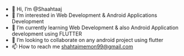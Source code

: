- 👋 Hi, I’m @Shaahtaaj
- 👀 I’m interested in Web Development & Android Applications Development
- 🌱 I’m currently learning Web Development & also Android Application development using FLUTTER
- 💞️ I’m looking to collaborate on any android project using flutter
- 📫 How to reach me shahtajmemon99@gmail.com

<!---
Shaahtaaj/Shaahtaaj is a ✨ special ✨ repository because its `README.md` (this file) appears on your GitHub profile.
You can click the Preview link to take a look at your changes.
--->
